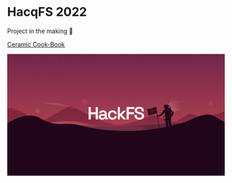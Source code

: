# HacqFS 2022

Project in the making 💫

[Ceramic Cook-Book](./ceramic/ceramicCookBook.md)

![HFs](./public/hacqFSbanner.png)
